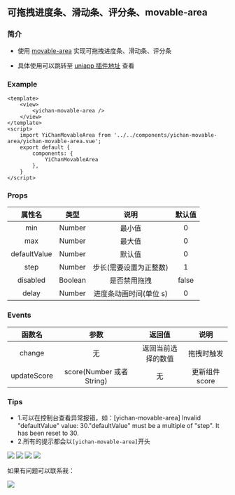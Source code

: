 ## 可拖拽进度条、滑动条、评分条、movable-area

### 简介

- 使用 [movable-area](https://developers.weixin.qq.com/miniprogram/dev/component/movable-area.html) 实现可拖拽进度条、滑动条、评分条

- 具体使用可以跳转至 [uniapp 插件地址](https://ext.dcloud.net.cn/plugin?id=6274) 查看

### Example

```
<template>
	<view>
		<yichan-movable-area />
	</view>
</template>
<script>
	import YiChanMovableArea from '../../components/yichan-movable-area/yichan-movable-area.vue';
	export default {
		components: {
			YiChanMovableArea
		},
	}
</script>

```

### Props

|    属性名    |  类型   |          说明          | 默认值 |
| :----------: | :-----: | :--------------------: | :----: |
|     min      | Number  |         最小值         |   0    |
|     max      | Number  |         最大值         |   0    |
| defaultValue | Number  |         默认值         |   0    |
|     step     | Number  | 步长(需要设置为正整数) |   1    |
|   disabled   | Boolean |      是否禁用拖拽      | false  |
|    delay     | Number  | 进度条动画时间(单位 s) |   0    |

### Events

|   函数名    |           参数            |       返回值       |      说明      |
| :---------: | :-----------------------: | :----------------: | :------------: |
|   change    |            无             | 返回当前选择的数值 |   拖拽时触发   |
| updateScore | score(Number 或者 String) |         无         | 更新组件 score |

### Tips

- 1.可以在控制台查看异常报错，如：[yichan-movable-area] Invalid "defaultValue" value: 30."defaultValue" must be a multiple of "step". It has been reset to 30.
- 2.所有的提示都会以`[yichan-movable-area]`开头

<!-- 发布时需要 将  components 文件夹复制到 release/yichan-movable-area 下，然后 将 yichan-movable-area 打包 上传即可 -->
  <!-- 填写版本内容的时候需要换行，不然展示会不好看 -->

![](./3332dbb0-1f85-11ec-8ff2-07559bdc63f6_0.png)
![](./Snipaste_2024-11-01_11-23-07.png)
![](./d26vf-74yk1.gif)
![](./4.png)

如果有问题可以联系我：

![](./WechatIMG461.jpg)
